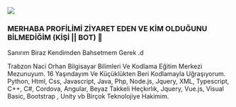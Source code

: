 ![](https://miro.medium.com/max/1600/1*X7Q84nkQN1DiFXC-rQLt9g.gif)

### MERHABA PROFİLİMİ ZİYARET EDEN VE KİM OLDUĞUNU BİLMEDİĞİM (KİŞİ || BOT) 👋

Sanırım Biraz Kendimden Bahsetmem Gerek .d

Trabzon Naci Orhan Bilgisayar Bilimleri Ve Kodlama Eğitim Merkezi Mezunuyum. 16 Yaşındayım Ve Küçüklükten Beri Kodlamayla Uğraşıyorum. Python, Html, Css, Javascript, Java, Php, Node.js, Jquery, XML, Typescript, C++, C#, Cordova, Angular, Beyaz Takkeli Heçkırlık, Jquery, Vue.js, Visual Basic, Bootstrap , Unity vb Birçok Teknolojiye Hakimim. 

